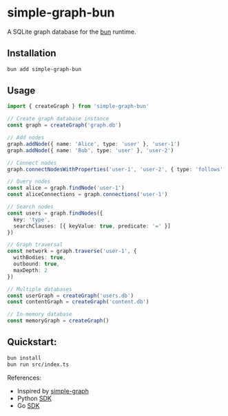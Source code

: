 # simple-graph-bun

A SQLite graph database for the [bun](https://github.com/oven-sh/bun) runtime.

## Installation

```bash
bun add simple-graph-bun
```

## Usage

```typescript
import { createGraph } from 'simple-graph-bun'

// Create graph database instance
const graph = createGraph('graph.db')

// Add nodes
graph.addNode({ name: 'Alice', type: 'user' }, 'user-1')
graph.addNode({ name: 'Bob', type: 'user' }, 'user-2')

// Connect nodes
graph.connectNodesWithProperties('user-1', 'user-2', { type: 'follows' })

// Query nodes
const alice = graph.findNode('user-1')
const aliceConnections = graph.connections('user-1')

// Search nodes
const users = graph.findNodes({
  key: 'type',
  searchClauses: [{ keyValue: true, predicate: '=' }]
})

// Graph traversal
const network = graph.traverse('user-1', {
  withBodies: true,
  outbound: true,
  maxDepth: 2
})

// Multiple databases
const userGraph = createGraph('users.db')
const contentGraph = createGraph('content.db')

// In-memory database
const memoryGraph = createGraph()
```

## Quickstart:

```bash
bun install
bun run src/index.ts
```

References:
* Inspired by [simple-graph](https://github.com/dpapathanasiou/simple-graph)
* Python [SDK](https://github.com/dpapathanasiou/simple-graph-pypi)
* Go [SDK](https://github.com/dpapathanasiou/simple-graph-go)
